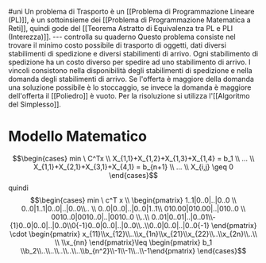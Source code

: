 #uni 
Un problema di Trasporto è un [[Problema di Programmazione Lineare (PL)]], è un sottoinsieme dei [[Problema di Programmazione Matematica a Reti]], quindi gode del [[Teorema Astratto di Equivalenza tra PL e PLI (Interezza)]].
--- controlla su quaderno
Questo problema consiste nel trovare il minimo costo possibile di trasporto di oggetti, dati diversi stabilimenti di spedizione e diversi stabilimenti di arrivo. Ogni stabilimento di spedizione ha un costo diverso per spedire ad uno stabilimento di arrivo.
I vincoli consistono nella disponibilità degli stabilimenti di spedizione e nella domanda degli stabilimenti di arrivo.
Se l'offerta è maggiore della domanda una soluzione possibile è lo stoccaggio, se invece la domanda è maggiore dell'offerta il [[Poliedro]] è vuoto.
Per la risoluzione si utilizza l'[[Algoritmo del Simplesso]].
# Modello Matematico
$$\begin{cases} min \ C^Tx \\ X_{1,1}+X_{1,2}+X_{1,3}+X_{1,4} = b_1 \\ ... \\ X_{1,1}+X_{2,1}+X_{3,1}+X_{4,1} = b_{n+1} \\ ... \\  X_{i,j} \geq 0 \end{cases}$$quindi $$\begin{cases} min \ c^T x \\ \begin{pmatrix} 1..1|0..0|..|0..0 \\ 0..0|1..1|0..0|..|0..0\\.. \\ 0..0|0..0|..|0..0|1..1\\ 010.00|010.00|..|010..0 \\ 0010..0|0010..0|..|0010..0 \\..\\ 0..01|0..01|..|0..01\\-{1}0..0|0..0|..|0..0\\0{-1}0..0|0..0|..|0..0\\..\\0..0|0..0|..|0..0{-1} \end{pmatrix} \cdot \begin{pmatrix} x_{11}\\x_{12}\\..\\x_{1n}\\x_{21}\\x_{22}\\..\\x_{2n}\\..\\ \\ \\x_{nn} \end{pmatrix}\leq \begin{pmatrix} b_1 \\b_2\\..\\..\\..\\..\\..\\b_{n^2}\\-1\\-1\\..\\-1\end{pmatrix} \end{cases}$$